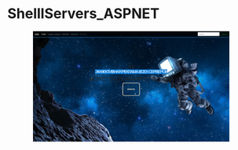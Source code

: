 # ShelllServers_ASPNET

<p align="center">
 <img width="400px" src="ShelllServers.png" alt="qr"/>
</p>
